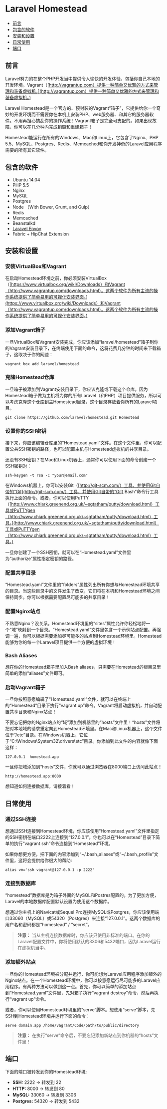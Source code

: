 # Laravel Homestead

* [前言](homestead.md#introduction)
* [包含的软件](homestead.md#included-software)
* [安装和设置](homestead.md#installation-and-setup)
* [日常使用](homestead.md#general-usage)
* [端口](homestead.md#ports)

## 前言

Laravel努力的在整个PHP开发当中提供令人愉快的开发体验，包括你自己本地的开发环境。Vagrant（[http://vagrantup.com）提供一种简单又优雅的方式来管理和装备虚拟机。](http://vagrantup.com）提供一种简单又优雅的方式来管理和装备虚拟机。)

Laravel Homestead是一个官方的、预封装的Vagrant“箱子”，它提供给你一个奇妙的开发环境而不需要你在本机上安装PHP、web服务器、和其它的服务器软件。不用再担心搞乱你的操作系统！Vagrant箱子是完全可支配的。如果出现故障，你可以在几分种内完成销毁和重建箱子！

Homestead能运行在所有的Windows、Mac和Linux上，它包含了Nginx、PHP 5.5、MySQL、Postgres、Redis、Memcached和你开发神奇的Laravel应用程序需要的所有其它软件。

## 包含的软件

* Ubuntu 14.04
* PHP 5.5
* Nginx
* MySQL
* Postgres
* Node （With Bower, Grunt, and Gulp）
* Redis
* Memcached
* Beanstalkd
* [Laravel Envoy](https://github.com/bryantyan/laravel4.2docs/tree/f12ffb53f9f16c3968c58e9dd508247dc98deb70/docs/ssh/README.md#envoy-task-runner)
* Fabric + HipChat Extension

## 安装和设置

### 安装VirtualBox和Vagrant

在启动Homestead环境之前，你必须安装VirtualBox（[https://www.virtualbox.org/wiki/Downloads）和Vagrant（http://www.vagrantup.com/downloads.html）。这两个软件为所有主流的操作系统提供了简单易用的可视化安装界面。](https://www.virtualbox.org/wiki/Downloads）和Vagrant（http://www.vagrantup.com/downloads.html）。这两个软件为所有主流的操作系统提供了简单易用的可视化安装界面。)

### 添加Vagrant箱子

一旦VirtualBox和Vagrant安装完成，你应该添加“laravel/homestead”箱子到你的Vagrant安装目录下，在终端使用下面的命令，这将花费几分钟的时间来下载箱子，这取决于你的网速：

```text
vagrant box add laravel/homestead
```

### 克隆Homestead仓库

一旦箱子被添加到Vagrant安装目录下，你应该克隆或下载这个仓库。因为Homestead箱子做为主机将为你的所有Laravel（和PHP）项目提供服务，所以可以考虑克隆这个仓库到主Homestead目录，这个目录存放着你所有的Laravel项目。

```text
git clone https://github.com/laravel/homestead.git Homestead
```

### 设置你的SSH密钥

接下来，你应该编辑仓库里的“Homestead.yaml”文件。在这个文件里，你可以配置公共SSH密钥的路径，也可以配置主机与Homestead虚拟机的共享目录。

还没有SSH密钥？在Mac和Linux机器上，通常你可以使用下面的命令创建一个SSH密钥对：

```text
ssh-keygen -t rsa -C "your@email.com"
```

在Windows机器上，你可以安装Git（[http://git-scm.com/）工具，并使用Git自带的“Git](http://git-scm.com/）工具，并使用Git自带的“Git) Bash”命令行工具执行上面的命令。或者，你可以使用PuTTY（[http://www.chiark.greenend.org.uk/~sgtatham/putty/download.html）工具或PuTTYgen（http://www.chiark.greenend.org.uk/~sgtatham/putty/download.html）工具。](http://www.chiark.greenend.org.uk/~sgtatham/putty/download.html）工具或PuTTYgen（http://www.chiark.greenend.org.uk/~sgtatham/putty/download.html）工具。)

一旦你创建了一个SSH密钥，就可以在“Homestead.yaml”文件里为“authorize”属性指定密钥的路径。

### 配置共享目录

“Homestead.yaml”文件里的“folders”属性列出所有你想与Homestead环境共享的目录。当这些目录中的文件发生了改变，它们将在本机和Homestead环境之间保持同步。你可以根据需要配置尽可能多的共享目录！

### 配置Nginx站点

不熟悉Nginx？没关系。Homestead环境里的“sites”属性允许你轻松地将一个“域”映射到一个目录。“Homestead.yaml”文件里包含一个示例站点配置。再强调一遍，你可以根据需要添加尽可能多的站点到Homestead环境里。Homestead能够为你的每一个Laravel项目提供一个方便的虚拟环境！

### Bash Aliases

想在你的Homestead箱子里加入Bash aliases，只需要在Homestead的根目录里简单的添加“aliases”文件即可。

### 启动Vagrant箱子

一旦你按照意愿编辑了“Homestead.yaml”文件，就可以在终端上的“Homestead”目录下执行“vagrant up”命令。Vagrant将启动虚拟机，并自动配置共享目录和Nginx站点！

不要忘记把你的Nginx站点的“域”添加到机器里的“hosts”文件里！“hosts”文件将把对本地域的请求重定向到Homestead环境里。在Mac和Linux机器上，这个文件位于“/etc”目录。在Windows机器上，它位于“C:\Windows\System32\drivers\etc”目录。你添加到此文件的内容就像下面这样：

```text
127.0.0.1  homestead.app
```

一旦你把域添加到“hosts”文件，你就可以通过浏览器在8000端口上访问此站点！

```text
http://homestead.app:8000
```

想知道如何连接数据库，请接着看！

## 日常使用

### 通过SSH连接

想通过SSH连接到Homestead环境，你应该使用“Homestead.yaml”文件里指定的SSH密钥在端口2222上连接到“127.0.0.1”。你也可以在“Homestead”目录下简单的执行“vagrant ssh”命令连接到“Homestead”环境。

如果你想更方便，把下面的内容添加到“~/.bash\_aliases”或“~/.bash\_profile”文件里，这将会提供给你很大的帮助:

```text
alias vm='ssh vagrant@127.0.0.1 -p 2222'
```

### 连接到数据库

“homestead”数据库是为箱子外面的MySQL和Postres配置的。为了更加方便，Laravel的本地数据库配置默认设置为使用这个数据库。

想通过你主机上的Navicat或Sequel Pro连接MySQL或Postgres，你应该使用端口33060（MySQL）或54320（Postgres）来连接“127.0.0.1”。这两个数据库的用户名和密码都是“homestead” / “secret”。

> **注意：** 当从主机连接数据库时，你应该只使用非标准的端口。在你的Laravel配置文件中，你将使用默认的3306和5432端口，因为Laravel运行在虚拟机当中。

### 添加额外站点

一旦你的Homestead环境被分配并运行，你可能想为Laravel应用程序添加额外的Nginx站点。在一个Homestead环境中，你可以按意愿运行尽可能多的Laravel应用程序。有两种方法可以做到这一点。首先，你可以简单的添加站点到“Homestead.yaml”文件里，先对箱子执行“vagrant destroy”命令，然后再执行“vagrant up”命令。

或者，你可以使用Homestead环境里的“serve”脚本。想使用“serve”脚本，先SSH到Homestead环境并运行下面的命令：

```text
serve domain.app /home/vagrant/Code/path/to/public/directory
```

> **注意：** 在执行“serve”命令后，不要忘记添加新站点到你机器的“hosts”文件里！

## 端口

下面的端口被转发到你的Homestead环境:

* **SSH:** 2222 -&gt; 转发到 22
* **HTTP:** 8000 -&gt; 转发到 80
* **MySQL:** 33060 -&gt; 转发到 3306
* **Postgres:** 54320 -&gt; 转发到 5432

